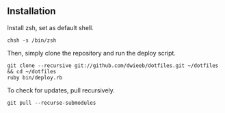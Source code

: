 ## Installation

Install zsh, set as default shell.

    chsh -s /bin/zsh

Then, simply clone the repository and run the deploy script.

    git clone --recursive git://github.com/dwieeb/dotfiles.git ~/dotfiles && cd ~/dotfiles
    ruby bin/deploy.rb

To check for updates, pull recursively.

    git pull --recurse-submodules
